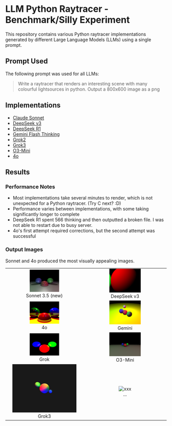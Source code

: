 # LLM Python Raytracer - Benchmark/Silly Experiment

This repository contains various Python raytracer implementations generated by different Large Language Models (LLMs) using a single prompt.

## Prompt Used

The following prompt was used for all LLMs:
> Write a raytracer that renders an interesting scene with many colourful lightsources in python. Output a 800x600 image as a png

## Implementations

* [Claude Sonnet](raytracer_sonnet.py)
* [DeepSeek v3](raytracer_DeepSeek_v3.py)
* [DeepSeek R1](raytracer_DeepSeek_r1.py)
* [Gemini Flash Thinking](raytracer_gemini_flash_thinking.py)
* [Grok2](raytracer_grok2.py)
* [Grok3](raytracer_grok3.py)
* [O3-Mini](raytracer_o3-mini.py)
* [4o](raytracer_4o.py)

## Results

### Performance Notes

* Most implementations take several minutes to render, which is not unexpected for a Python raytracer. (Try C next? :D)
* Performance varies between implementations, with some taking significantly longer to complete
* DeepSeek R1 spent 566 thinking and then outputted a broken file. I was not able to restart due to busy server.
* 4o's first attempt required corrections, but the second attempt was successful

### Output Images

Sonnet and 4o produced the most visually appealing images.

<!-- filepath: /d:/LLM/llm_raytracer/Readme.md -->
<table align="center">
  <tr>
    <td align="center">
      <img src="images/sonnet.png" alt="Newsonnet" width="40%" /><br/>
      Sonnet 3.5 (new)
    </td>
    <td align="center">
      <img src="images/deepseek_v3.png" alt="DeepSeek v3" width="40%" /><br/>
      DeepSeek v3
    </td>
  </tr>
  <tr>
    <td align="center">
      <img src="images/gpt-4o.png" alt="4o" width="40%" /><br/>
      4o
    </td>
    <td align="center">
      <img src="images/gemini_flash_thinking.png" alt="Gemini" width="40%" /><br/>
      Gemini
    </td>
  </tr>
  <tr>
    <td align="center">
      <img src="images/grok_raytracer.png" alt="Grok" width="40%" /><br/>
      Grok
    </td>
    <td align="center">
      <img src="images/o3-mini.png" alt="O3-Mini" width="40%" /><br/>
      O3-Mini
    </td>
  </tr>
  <tr>
    <td align="center">
      <img src="images/grok3_raytracer.png" alt="Grok3" width="200" /><br/>
      Grok3
    </td>
    <td align="center">
      <img src="xxx" alt="xxx" width="200" /><br/>
      ...
    </td>
  </tr>
</table>

